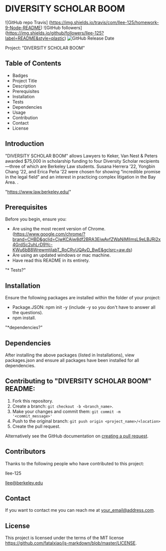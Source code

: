
# DIVERSITY SCHOLAR BOOM

![GitHub repo Travis] (https://img.shields.io/travis/com/llee-125/homework-9-Node-README)
![GitHub followers] (https://img.shields.io/github/followers/llee-125?label=README&style=plastic)
![GitHub Release Date](https://img.shields.io/github/release-date/llee-125/Homework-9-Node-README?style=plastic)

Project: "DIVERSITY SCHOLAR BOOM" 

## Table of Contents
* Badges
* Project Title
* Description
* Prerequisites
* Installation
* Tests
* Dependencies
* Usage
* Contribution
* Contact
* License

## Introduction
"DIVERSITY SCHOLAR BOOM" allows Lawyers to Keker, Van Nest & Peters awarded $75,000 in scholarship funding to four Diversity Scholar recipients—three of which are Berkeley Law students. Susana Herrera ’22, Yongbin Chang ’22, and Erica Peña ’22 were chosen for showing “incredible promise in the legal field” and an interest in practicing complex litigation in the Bay Area. . 

"https://www.law.berkeley.edu/"

## Prerequisites

Before you begin, ensure you:
* Are using the most recent version of Chrome. (https://www.google.com/chrome/?brand=CHBD&gclid=CjwKCAjw8df2BRA3EiwAvfZWaNiMlImsL9eLBJRi2x4GrdSc2uhLrD9Yc-KWu6bB8WrewmtjIabT_RoCRyUQAvD_BwE&gclsrc=aw.ds)
* Are using an updated windows or mac machine. 
* Have read this README in its entirety.

"* Tests?" 


## Installation

Ensure the following packages are installed within the folder of your project:
* Package.JSON: npm init -y (include -y so you don't have to answer all the questions).
* npm install. 

"*dependencies?" 


## Dependencies

After installing the above packages (listed in Installations), view packages.json and ensure all packages have been installed for all dependencies.

## Contributing to "DIVERSITY SCHOLAR BOOM" README:

1. Fork this repository.
2. Create a branch: `git checkout -b <branch_name>`.
3. Make your changes and commit them: `git commit -m '<commit_message>'`
4. Push to the original branch: `git push origin <project_name>/<location>`
5. Create the pull request.

Alternatively see the GitHub documentation on [creating a pull request](https://help.github.com/en/github/collaborating-with-issues-and-pull-requests/creating-a-pull-request).

## Contributors

Thanks to the following people who have contributed to this project:

llee-125

llee@berkeley.edu 
 


## Contact

If you want to contact me you can reach me at <your_email@address.com>.

## License

This project is licensed under the terms of the MIT license https://github.com/fatalxiao/js-markdown/blob/master/LICENSE.